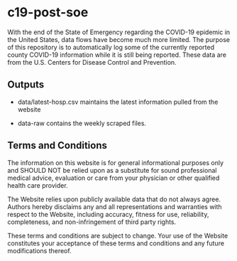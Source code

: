 # c19-post-soe

With the end of the State of Emergency regarding the COVID-19 epidemic in the United States, data flows have become much more limited.
The purpose of this repository is to automatically log some of the currently reported county COVID-19 information while it is still being reported.
These data are from the U.S. Centers for Disease Control and Prevention.

## Outputs

* data/latest-hosp.csv maintains the latest information pulled from the website

* data-raw contains the weekly scraped files.

## Terms and Conditions
The information on this website is for general informational purposes only and SHOULD NOT be relied upon as a substitute for sound professional medical advice, evaluation or care from your physician or other qualified health care provider.

The Website relies upon publicly available data that do not always agree. Authors hereby disclaims any and all representations and warranties with respect to the Website, including accuracy, fitness for use, reliability, completeness, and non-infringement of third party rights.

These terms and conditions are subject to change. Your use of the Website constitutes your acceptance of these terms and conditions and any future modifications thereof.